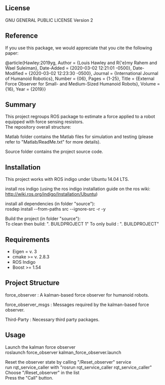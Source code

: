 ## License
GNU GENERAL PUBLIC LICENSE Version 2

## Reference

If you use this package, we would appreciate that you cite the following paper:  

@article{Hawley:2019yg,
	Author = {Louis Hawley and R{\'e}my Rahem and Wael Suleiman},
	Date-Added = {2020-03-02 12:21:01 -0500},
	Date-Modified = {2020-03-02 12:23:30 -0500},
	Journal = {International Journal of Humanoid Robotics},
	Number = {06},
	Pages = {1-25},
	Title = {External Force Observer for Small- and Medium-Sized Humanoid Robots},
	Volume = {16},
	Year = {2019}}


## Summary

This project regroups ROS package to estimate a force applied to a robot equipped with force sensing resistors.   
The repository overall structure:

Matlab folder contains the Matlab files for simulation and testing (please refer to "Matlab/ReadMe.txt" for more details).

Source folder contains the project source code.

## Installation

This project works with ROS indigo under Ubuntu 14.04 LTS.  

install ros indigo (using the ros indigo installation guide on the ros wiki: http://wiki.ros.org/indigo/Installation/Ubuntu)
	
install all dependencies (in folder "source"):  
	rosdep install --from-paths src --ignore-src -r -y
	
Build the project (in folder "source"):  
    To clean then build:  ". BUILDPROJECT 1"
    To only build :       ". BUILDPROJECT"

## Requirements

* Eigen  = v. 3
* cmake >= v. 2.8.3
* ROS Indigo
* Boost >= 1.54

## Project Structure
	
force_observer : A kalman-based force observer for humanoid robots.

force_observer_msgs : Messages required by the kalman-based force observer.

Third-Party : Necessary third party packages.

## Usage

Launch the kalman force observer  
    roslaunch force_observer kalman_force_observer.launch

Reset the observer state by calling "/Reset_observer" service  
    run rqt_service_caller with "rosrun rqt_service_caller rqt_service_caller"  
    Choose "/Reset_observer" in the list  
    Press the "Call" button.
